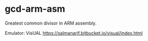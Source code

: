 # gcd-arm-asm
Greatest common divisor in ARM assembly.

Emulator: VisUAL
https://salmanarif.bitbucket.io/visual/index.html
